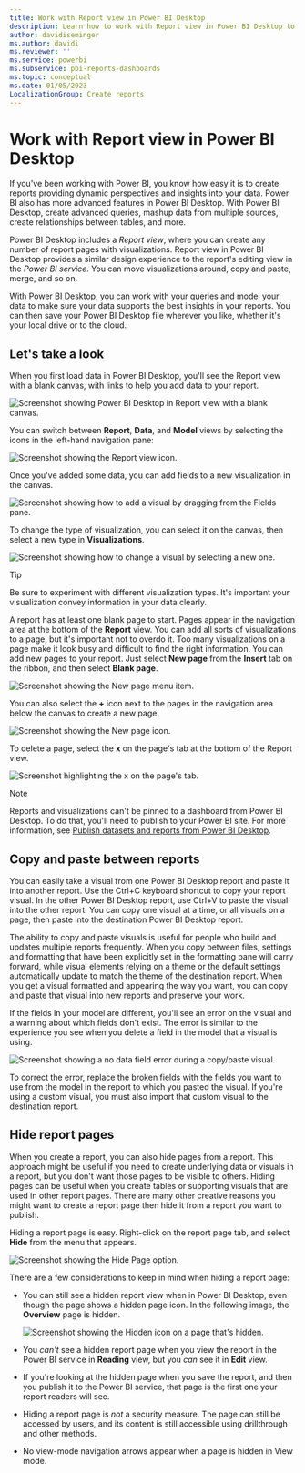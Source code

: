 ```yaml
---
title: Work with Report view in Power BI Desktop
description: Learn how to work with Report view in Power BI Desktop to create any number of report pages with visualizations.
author: davidiseminger
ms.author: davidi
ms.reviewer: ''
ms.service: powerbi
ms.subservice: pbi-reports-dashboards
ms.topic: conceptual
ms.date: 01/05/2023
LocalizationGroup: Create reports
---
```

# Work with Report view in Power BI Desktop

If you've been working with Power BI, you know how easy it is to create reports providing dynamic perspectives and insights into your data. Power BI also has more advanced features in Power BI Desktop. With Power BI Desktop, create advanced queries, mashup data from multiple sources, create relationships between tables, and more.

Power BI Desktop includes a *Report view*, where you can create any number of report pages with visualizations. Report view in Power BI Desktop provides a similar design experience to the report's editing view in the *Power BI service*. You can move visualizations around, copy and paste, merge, and so on.

With Power BI Desktop, you can work with your queries and model your data to make sure your data supports the best insights in your reports. You can then save your Power BI Desktop file wherever you like, whether it's your local drive or to the cloud.

## Let's take a look

When you first load data in Power BI Desktop, you'll see the Report view with a blank canvas, with links to help you add data to your report.

![Screenshot showing Power BI Desktop in Report view with a blank canvas.](media/desktop-report-view/report-view-blank-canvas.png)

You can switch between **Report**, **Data**, and **Model** views by selecting the icons in the left-hand navigation pane:

![Screenshot showing the Report view icon.](media/desktop-report-view/pbi_reportviewinpbidesigner_changeview.png)

Once you've added some data, you can add fields to a new visualization in the canvas.

![Screenshot showing how to add a visual by dragging from the Fields pane.](media/desktop-report-view/add-visual.png)

To change the type of visualization, you can select it on the canvas, then select a new type in **Visualizations**.

![Screenshot showing how to change a visual by selecting a new one.](media/desktop-report-view/change-visual.png)

> [!TIP]
> Be sure to experiment with different visualization types. It's important your visualization convey information in your data clearly.

A report has at least one blank page to start. Pages appear in the navigation area at the bottom of the **Report** view. You can add all sorts of visualizations to a page, but it's important not to overdo it. Too many visualizations on a page make it look busy and difficult to find the right information. You can add new pages to your report. Just select **New page** from the **Insert** tab on the ribbon, and then select **Blank page**.

![Screenshot showing the New page menu item.](media/desktop-report-view/pbidesignerreportviewnewpage.png)

You can also select the **+** icon next to the pages in the navigation area below the canvas to create a new page.

![Screenshot showing the New page icon.](media/desktop-report-view/new-page-icon.png)

To delete a page, select the **x** on the page's tab at the bottom of the Report view.

![Screenshot highlighting the x on the page's tab.](media/desktop-report-view/pbi_reportviewinpbidesigner_deletepage.png)

> [!NOTE]
> Reports and visualizations can't be pinned to a dashboard from Power BI Desktop. To do that, you'll need to publish to your Power BI site. For more information, see [Publish datasets and reports from Power BI Desktop](desktop-upload-desktop-files.md).

## Copy and paste between reports

You can easily take a visual from one Power BI Desktop report and paste it into another report. Use the Ctrl+C keyboard shortcut to copy your report visual. In the other Power BI Desktop report, use Ctrl+V to paste the visual into the other report. You can copy one visual at a time, or all visuals on a page, then paste into the destination Power BI Desktop report.

The ability to copy and paste visuals is useful for people who build and updates multiple reports frequently. When you copy between files, settings and formatting that have been explicitly set in the formatting pane will carry forward, while visual elements relying on a theme or the default settings automatically update to match the theme of the destination report. When you get a visual formatted and appearing the way you want, you can copy and paste that visual into new reports and preserve your work.

If the fields in your model are different, you'll see an error on the visual and a warning about which fields don't exist. The error is similar to the experience you see when you delete a field in the model that a visual is using.

![Screenshot showing a no data field error during a copy/paste visual.](media/desktop-report-view/report-view_07.png)

To correct the error, replace the broken fields with the fields you want to use from the model in the report to which you pasted the visual. If you're using a custom visual, you must also import that custom visual to the destination report.

## Hide report pages

When you create a report, you can also hide pages from a report. This approach might be useful if you need to create underlying data or visuals in a report, but you don't want those pages to be visible to others. Hiding pages can be useful when you create tables or supporting visuals that are used in other report pages. There are many other creative reasons you might want to create a report page then hide it from a report you want to publish.

Hiding a report page is easy. Right-click on the report page tab, and select **Hide** from the menu that appears.

![Screenshot showing the Hide Page option.](media/desktop-report-view/report-view_05.png)

There are a few considerations to keep in mind when hiding a report page:

* You can still see a hidden report view when in Power BI Desktop, even though the page shows a hidden page icon. In the following image, the **Overview** page is hidden.

  ![Screenshot showing the Hidden icon on a page that's hidden.](media/desktop-report-view/report-view_06.png)

* You *can't* see a hidden report page when you view the report in the Power BI service in **Reading** view, but you *can* see it in **Edit** view.

* If you're looking at the hidden page when you save the report, and then you publish it to the Power BI service, that page is the first one your report readers will see.

* Hiding a report page is *not* a security measure. The page can still be accessed by users, and its content is still accessible using drillthrough and other methods.

* No view-mode navigation arrows appear when a page is hidden in View mode.
